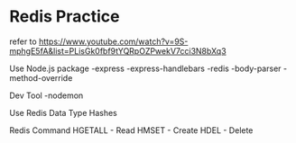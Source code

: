 # Redis Practice
refer to https://www.youtube.com/watch?v=9S-mphgE5fA&list=PLisGk0fbf9tYQRpOZPwekV7cci3N8bXq3

Use Node.js package
-express
-express-handlebars
-redis
-body-parser
-method-override

Dev Tool
-nodemon

Use Redis Data Type
Hashes

Redis Command
HGETALL - Read
HMSET - Create
HDEL - Delete

